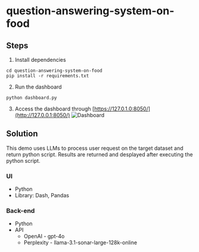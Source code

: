 # question-answering-system-on-food

## Steps
1. Install dependencies
   
```shell
cd question-answering-system-on-food
pip install -r requirements.txt
```

2. Run the dashboard

```python dashboard.py```

3. Access the dashboard through [https://127.0.1.0:8050/](http://127.0.0.1:8050/)
![Dashboard](img/ui.png)

## Solution
This demo uses LLMs to process user request on the target dataset and return python script.
Results are returned and desplayed after executing the python script. 

### UI
- Python
- Library: Dash, Pandas
### Back-end
- Python
- API
   * OpenAI - gpt-4o
   * Perplexity - llama-3.1-sonar-large-128k-online
